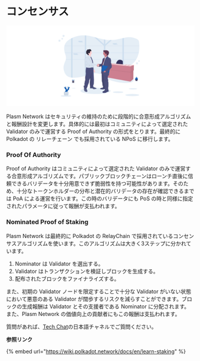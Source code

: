 # コンセンサス

![](../.gitbook/assets/sukurnshotto-2020-06-29-175510png.png)

Plasm Network はセキュリティの維持のために段階的に合意形成アルゴリズムと報酬設計を変更します。具体的には最初はコミュニティによって選定された Validator のみで運営する Proof of Authority の形式をとります。最終的に Polkadot の リレーチェーン でも採用されている NPoS に移行します。

### Proof Of Authority

Proof of Authority はコミュニティによって選定された Validator のみで運営する合意形成アルゴリズムです。パブリックブロックチェーンはローンチ直後に信頼できるバリデータを十分用意できず脆弱性を持つ可能性があります。そのため、十分なトークンホルダーの分布と潜在的バリデータの存在が確認できるまでは PoA による運営を行います。この時のバリデータにも PoS の時と同様に指定されたパラメータに従って報酬が支払われます。

### Nominated Proof of Staking

Plasm Network は最終的に Polkadot の RelayChain で採用されているコンセンサスアルゴリズムを使います。このアルゴリズムは大きく3ステップに分かれています。

1. Nominator は Validator を選出する。 
2. Validator はトランザクションを検証しブロックを生成する。
3. 配布されたブロックをファイナライズする。

また、初期の Validator ノードを限定することで十分な Validator がいない状態において悪意のある Validator が闊歩するリスクを減らすことができます。ブロックの生成報酬は Validator とその支援者である Nominator に分配されます。また、Plasm Network の価値向上の貢献者にもこの報酬は支払われます。

質問があれば、[Tech Chat](https://discord.gg/Cyjnrxv)の日本語チャネルでご質問ください。

**参照リンク**

{% embed url="https://wiki.polkadot.network/docs/en/learn-staking" %}

